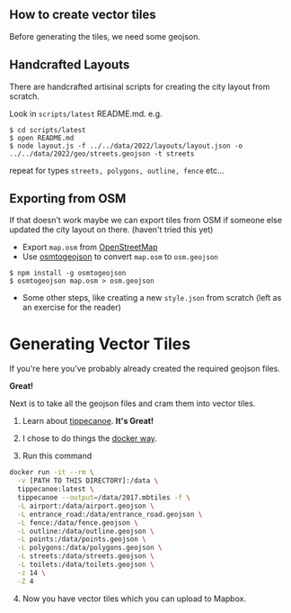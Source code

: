 ## How to create vector tiles

Before generating the tiles, we need some geojson.

## Handcrafted Layouts

There are handcrafted artisinal scripts for creating the city layout from scratch.

Look in `scripts/latest` README.md. e.g.

```
$ cd scripts/latest
$ open README.md
$ node layout.js -f ../../data/2022/layouts/layout.json -o ../../data/2022/geo/streets.geojson -t streets
```
repeat for types `streets, polygons, outline, fence`
etc...

## Exporting from OSM

If that doesn't work maybe we can export tiles from OSM if someone else updated the city layout on there. (haven't tried this yet)

* Export `map.osm` from [OpenStreetMap](https://www.openstreetmap.org/export#map=14/40.7830/-119.2066)
* Use [osmtogeojson](https://github.com/tyrasd/osmtogeojson) to convert `map.osm` to `osm.geojson`

```
$ npm install -g osmtogeojson
$ osmtogeojson map.osm > osm.geojson
```

* Some other steps, like creating a new `style.json` from scratch (left as an exercise for the reader)

# Generating Vector Tiles

If you're here you've probably already created the required geojson files.

**Great!**

Next is to take all the geojson files and cram them into vector tiles.

1. Learn about [tippecanoe](https://github.com/mapbox/tippecanoe). **It's Great!**

2. I chose to do things the [docker way](https://github.com/mapbox/tippecanoe#docker-image).

3. Run this command

```bash
docker run -it --rm \
  -v [PATH TO THIS DIRECTORY]:/data \
  tippecanoe:latest \
  tippecanoe --output=/data/2017.mbtiles -f \
  -L airport:/data/airport.geojson \
  -L entrance_road:/data/entrance_road.geojson \
  -L fence:/data/fence.geojson \
  -L outline:/data/outline.geojson \
  -L points:/data/points.geojson \
  -L polygons:/data/polygons.geojson \
  -L streets:/data/streets.geojson \
  -L toilets:/data/toilets.geojson \
  -z 14 \
  -Z 4
```

4. Now you have vector tiles which you can upload to Mapbox.